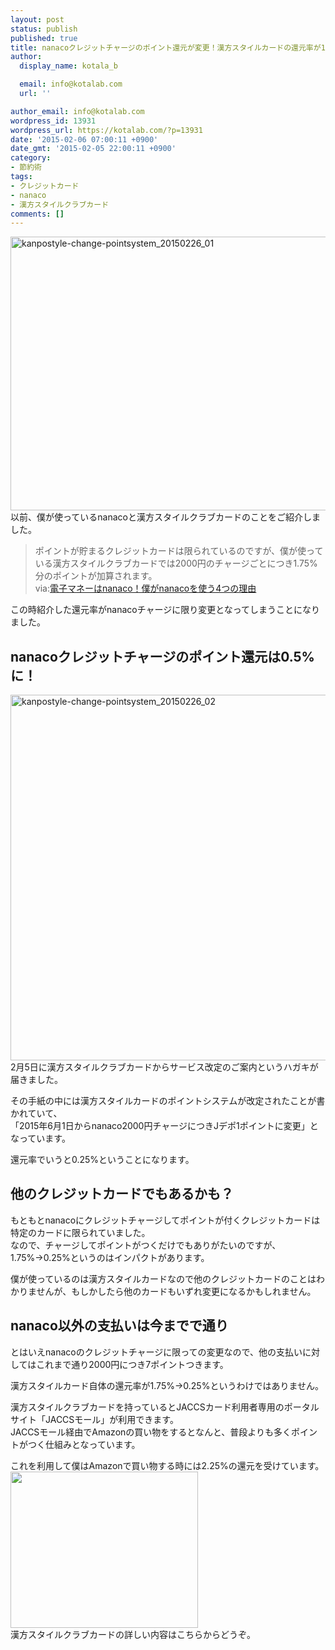 ```yaml
---
layout: post
status: publish
published: true
title: nanacoクレジットチャージのポイント還元が変更！漢方スタイルカードの還元率が1.75%&rarr;0.25%に改悪！
author:
  display_name: kotala_b

  email: info@kotalab.com
  url: ''

author_email: info@kotalab.com
wordpress_id: 13931
wordpress_url: https://kotalab.com/?p=13931
date: '2015-02-06 07:00:11 +0900'
date_gmt: '2015-02-05 22:00:11 +0900'
category:
- 節約術
tags:
- クレジットカード
- nanaco
- 漢方スタイルクラブカード
comments: []
---
```

<p><img src="https://kotalab.com/wp-content/uploads/2015/02/kanpostyle-change-pointsystem_20150226_01-780x438.jpg" alt="kanpostyle-change-pointsystem_20150226_01" width="780" height="438" class="aligncenter size-large wp-image-13935" /><br />
以前、僕が使っているnanacoと漢方スタイルクラブカードのことをご紹介しました。</p>
<blockquote><p>ポイントが貯まるクレジットカードは限られているのですが、僕が使っている漢方スタイルクラブカードでは2000円のチャージごとにつき1.75%分のポイントが加算されます。<br />
via:<a href="https://kotalab.com/use-nanaco-4-reason" target="_blank">電子マネーはnanaco！僕がnanacoを使う4つの理由</a><a href="http://b.hatena.ne.jp/entry/https://kotalab.com/use-nanaco-4-reason" target="_blank"><img border="0" src="http://b.hatena.ne.jp/entry/image/https://kotalab.com/use-nanaco-4-reason" alt="" /></a>
</p></blockquote>
<p>この時紹介した還元率がnanacoチャージに限り変更となってしまうことになりました。<br />
<!--more--></p>
<h2>nanacoクレジットチャージのポイント還元は0.5%に！</h2>
<p><img src="https://kotalab.com/wp-content/uploads/2015/02/kanpostyle-change-pointsystem_20150226_02-780x585.jpg" alt="kanpostyle-change-pointsystem_20150226_02" width="780" height="585" class="aligncenter size-large wp-image-13934" /><br />
2月5日に漢方スタイルクラブカードからサービス改定のご案内というハガキが届きました。</p>
<p>その手紙の中には漢方スタイルカードのポイントシステムが改定されたことが書かれていて、<br />
「<span class="bred">2015年6月1日からnanaco2000円チャージにつきJデポ1ポイントに変更</span>」となっています。</p>
<p><span class="b">還元率でいうと0.25%</span>ということになります。</p>
<h2>他のクレジットカードでもあるかも？</h2>
<p>もともとnanacoにクレジットチャージしてポイントが付くクレジットカードは特定のカードに限られていました。<br />
なので、チャージしてポイントがつくだけでもありがたいのですが、1.75%&rarr;0.25%というのはインパクトがあります。</p>
<p>僕が使っているのは漢方スタイルカードなので他のクレジットカードのことはわかりませんが、もしかしたら他のカードもいずれ変更になるかもしれません。</p>
<h2>nanaco以外の支払いは今までで通り</h2>
<p>とはいえnanacoのクレジットチャージに限っての変更なので、他の支払いに対してはこれまで通り2000円につき7ポイントつきます。</p>
<p><span class="b">漢方スタイルカード自体の還元率が1.75%&rarr;0.25%というわけではありません。</span></p>
<p>漢方スタイルクラブカードを持っているとJACCSカード利用者専用のポータルサイト「JACCSモール」が利用できます。<br />
JACCSモール経由でAmazonの買い物をするとなんと、普段よりも多くポイントがつく仕組みとなっています。</p>
<p><span class="b">これを利用して僕はAmazonで買い物する時には2.25%の還元を受けています。</span><br />
<a href="http://click.j-a-net.jp/1534705/493895/" target="_blank"><img src="http://image.j-a-net.jp/1534705/493895/" width="300" height="250"  border="0"></a><br />
漢方スタイルクラブカードの詳しい内容はこちらからどうぞ。</p>
